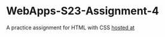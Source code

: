 # WebApps-S23-Assignment-4
A practice assignment for HTML with CSS
[hosted at](https://44-563-web-apps-s23.github.io/44563-webapps-s23-assignment4-S563096/)